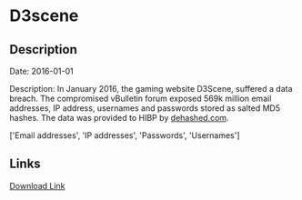 # D3scene

## Description

Date: 2016-01-01

Description:
In January 2016, the gaming website D3Scene, suffered a data breach. The compromised vBulletin forum exposed 569k million email addresses, IP address, usernames and passwords stored as salted MD5 hashes. The data was provided to HIBP by <a href="https://dehashed.com/" target="_blank" rel="noopener">dehashed.com</a>.


['Email addresses', 'IP addresses', 'Passwords', 'Usernames']

## Links

[Download Link](https://link-to.net/1229997/328.81790357655416/dynamic/?r=ZDNzY2VuZS5jb20=)